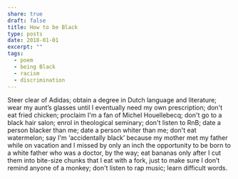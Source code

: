 ```yaml
---
share: true
draft: false
title: How to be Black
type: posts
date: 2018-01-01
excerpt: ""
tags:
  - poem
  - being Black
  - racism
  - discrimination
---
```


Steer clear of Adidas; obtain a degree in Dutch language and literature; wear my aunt’s glasses until I eventually need my own prescription; don't eat fried chicken; proclaim I'm a fan of Michel Houellebecq; don't go to a black hair salon; enrol in theological seminary; don't listen to RnB; date a person blacker than me; date a person whiter than me; don't eat watermelon; say I'm ‘accidentally black’ because my mother met my father while on vacation and I missed by only an inch the opportunity to be born to a white father who was a doctor, by the way; eat bananas only after I cut them into bite-size chunks that I eat with a fork, just to make sure I don’t remind anyone of a monkey; don't listen to rap music; learn difficult words.